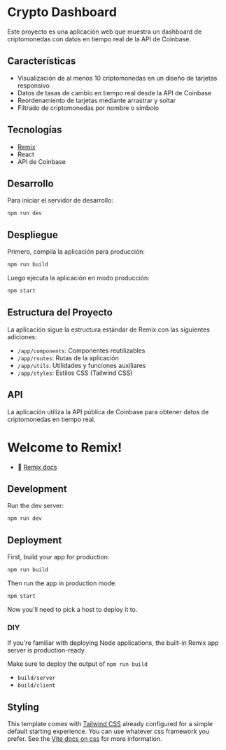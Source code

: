 # Crypto Dashboard

Este proyecto es una aplicación web que muestra un dashboard de criptomonedas con datos en tiempo real de la API de Coinbase.

## Características

- Visualización de al menos 10 criptomonedas en un diseño de tarjetas responsivo
- Datos de tasas de cambio en tiempo real desde la API de Coinbase
- Reordenamiento de tarjetas mediante arrastrar y soltar
- Filtrado de criptomonedas por nombre o símbolo

## Tecnologías

- [Remix](https://remix.run)
- React
- API de Coinbase

## Desarrollo

Para iniciar el servidor de desarrollo:

```shellscript
npm run dev
```

## Despliegue

Primero, compila la aplicación para producción:

```sh
npm run build
```

Luego ejecuta la aplicación en modo producción:

```sh
npm start
```

## Estructura del Proyecto

La aplicación sigue la estructura estándar de Remix con las siguientes adiciones:

- `/app/components`: Componentes reutilizables
- `/app/routes`: Rutas de la aplicación
- `/app/utils`: Utilidades y funciones auxiliares
- `/app/styles`: Estilos CSS (Tailwind CSS)

## API

La aplicación utiliza la API pública de Coinbase para obtener datos de criptomonedas en tiempo real.

# Welcome to Remix!

- 📖 [Remix docs](https://remix.run/docs)

## Development

Run the dev server:

```shellscript
npm run dev
```

## Deployment

First, build your app for production:

```sh
npm run build
```

Then run the app in production mode:

```sh
npm start
```

Now you'll need to pick a host to deploy it to.

### DIY

If you're familiar with deploying Node applications, the built-in Remix app server is production-ready.

Make sure to deploy the output of `npm run build`

- `build/server`
- `build/client`

## Styling

This template comes with [Tailwind CSS](https://tailwindcss.com/) already configured for a simple default starting experience. You can use whatever css framework you prefer. See the [Vite docs on css](https://vitejs.dev/guide/features.html#css) for more information.
